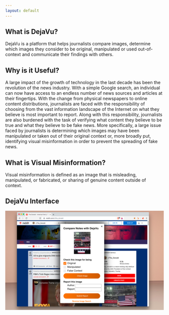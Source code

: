 ```yaml
---
layout: default
---
```


## What is DejaVu?

DejaVu is a platform that helps journalists
compare images, determine which images
they consider to be original, manipulated or used out-of-context and communicate
their findings with others.

## Why is it Useful?

A large impact of the growth of technology in the last
decade has been the revolution of the news industry.
With a simple Google search, an individual can now
have access to an endless number of news sources and
articles at their fingertips. With the change from
physical newspapers to online content distributions,
journalists are faced with the responsibility of choosing
from the vast information landscape of the Internet on
what they believe is most important to report. Along
with this responsibility, journalists are also burdened
with the task of verifying what content they believe to
be true and what they believe to be fake news. More
specifically, a large issue faced by journalists is
determining which images may have been manipulated
or taken out of their original context or, more broadly
put, identifying visual misinformation in order to
prevent the spreading of fake news.

## What is Visual Misinformation?

Visual misinformation is defined as an image that is
misleading, manipulated, or fabricated, or sharing of
genuine content outside of context.

## DejaVu Interface 

<img src="assets/img/dejavu_ss.png"/>
